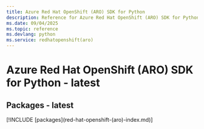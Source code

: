 ```yaml
---
title: Azure Red Hat OpenShift (ARO) SDK for Python
description: Reference for Azure Red Hat OpenShift (ARO) SDK for Python
ms.date: 09/04/2025
ms.topic: reference
ms.devlang: python
ms.service: redhatopenshift(aro)
---
```

# Azure Red Hat OpenShift (ARO) SDK for Python - latest
## Packages - latest
[!INCLUDE [packages](red-hat-openshift-(aro\)-index.md)]